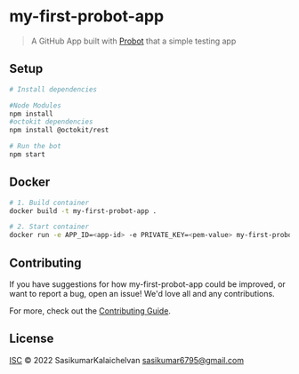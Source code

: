 # my-first-probot-app

> A GitHub App built with [Probot](https://github.com/probot/probot) that a simple testing app

## Setup

```sh
# Install dependencies

#Node Modules
npm install
#octokit dependencies
npm install @octokit/rest

# Run the bot
npm start
```

## Docker

```sh
# 1. Build container
docker build -t my-first-probot-app .

# 2. Start container
docker run -e APP_ID=<app-id> -e PRIVATE_KEY=<pem-value> my-first-probot-app
```

## Contributing

If you have suggestions for how my-first-probot-app could be improved, or want to report a bug, open an issue! We'd love all and any contributions.

For more, check out the [Contributing Guide](CONTRIBUTING.md).

## License

[ISC](LICENSE) © 2022 SasikumarKalaichelvan <sasikumar6795@gmail.com>

